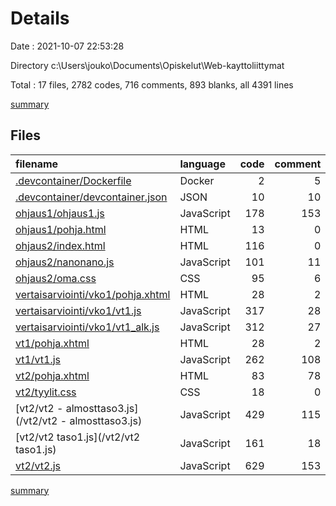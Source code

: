 # Details

Date : 2021-10-07 22:53:28

Directory c:\Users\jouko\Documents\Opiskelut\Web-kayttoliittymat

Total : 17 files,  2782 codes, 716 comments, 893 blanks, all 4391 lines

[summary](results.md)

## Files
| filename | language | code | comment | blank | total |
| :--- | :--- | ---: | ---: | ---: | ---: |
| [.devcontainer/Dockerfile](/.devcontainer/Dockerfile) | Docker | 2 | 5 | 5 | 12 |
| [.devcontainer/devcontainer.json](/.devcontainer/devcontainer.json) | JSON | 10 | 10 | 6 | 26 |
| [ohjaus1/ohjaus1.js](/ohjaus1/ohjaus1.js) | JavaScript | 178 | 153 | 67 | 398 |
| [ohjaus1/pohja.html](/ohjaus1/pohja.html) | HTML | 13 | 0 | 0 | 13 |
| [ohjaus2/index.html](/ohjaus2/index.html) | HTML | 116 | 0 | 33 | 149 |
| [ohjaus2/nanonano.js](/ohjaus2/nanonano.js) | JavaScript | 101 | 11 | 42 | 154 |
| [ohjaus2/oma.css](/ohjaus2/oma.css) | CSS | 95 | 6 | 28 | 129 |
| [vertaisarviointi/vko1/pohja.xhtml](/vertaisarviointi/vko1/pohja.xhtml) | HTML | 28 | 2 | 2 | 32 |
| [vertaisarviointi/vko1/vt1.js](/vertaisarviointi/vko1/vt1.js) | JavaScript | 317 | 28 | 59 | 404 |
| [vertaisarviointi/vko1/vt1_alk.js](/vertaisarviointi/vko1/vt1_alk.js) | JavaScript | 312 | 27 | 55 | 394 |
| [vt1/pohja.xhtml](/vt1/pohja.xhtml) | HTML | 28 | 2 | 2 | 32 |
| [vt1/vt1.js](/vt1/vt1.js) | JavaScript | 262 | 108 | 80 | 450 |
| [vt2/pohja.xhtml](/vt2/pohja.xhtml) | HTML | 83 | 78 | 19 | 180 |
| [vt2/tyylit.css](/vt2/tyylit.css) | CSS | 18 | 0 | 8 | 26 |
| [vt2/vt2 - almosttaso3.js](/vt2/vt2 - almosttaso3.js) | JavaScript | 429 | 115 | 188 | 732 |
| [vt2/vt2 taso1.js](/vt2/vt2 taso1.js) | JavaScript | 161 | 18 | 57 | 236 |
| [vt2/vt2.js](/vt2/vt2.js) | JavaScript | 629 | 153 | 242 | 1,024 |

[summary](results.md)